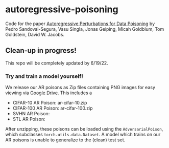 # autoregressive-poisoning
Code for the paper [Autoregressive Perturbations for Data Poisoning](http://arxiv.org/abs/2206.03693) by Pedro Sandoval-Segura, Vasu Singla, Jonas Geiping, Micah Goldblum, Tom Goldstein, David W. Jacobs.

## Clean-up in progress!
This repo will be completely updated by 6/19/22.

### Try and train a model yourself!
We release our AR poisons as Zip files containing PNG images for easy viewing via [Google Drive](https://drive.google.com/drive/folders/1ze0cKAXNcPRkC0TMmObMj-g7Gspp1DpL?usp=sharing). This includes a
- CIFAR-10 AR Poison: ar-cifar-10.zip
- CIFAR-100 AR Poison: ar-cifar-100.zip
- SVHN AR Poison: 
- STL AR Poison: 

After unzipping, these poisons can be loaded using the `AdversarialPoison`, which subclasses `torch.utils.data.Dataset`. A model which trains on our AR poisons is unable to generalize to the (clean) test set.
